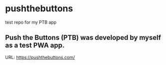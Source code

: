 # pushthebuttons
test repo for my PTB app

## Push the Buttons (PTB) was developed by myself as a test PWA app.

URL: https://pushthebuttons.com/
